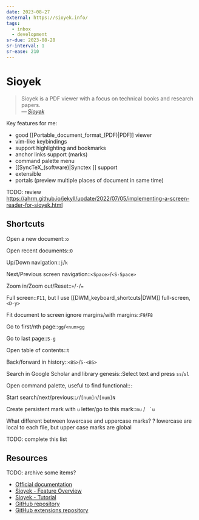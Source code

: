 ```yaml
---
date: 2023-08-27
external: https://sioyek.info/
tags:
  - inbox
  - development
sr-due: 2023-08-28
sr-interval: 1
sr-ease: 210
---
```


# Sioyek

> Sioyek is a PDF viewer with a focus on technical books and research papers.\
> — <cite>[Sioyek](https://sioyek.info/)</cite>

Key features for me:

- good [[Portable_document_format_(PDF)|PDF]] viewer
- vim-like keybindings
- support highlighting and bookmarks
- anchor links support (marks)
- command palette menu
- [[SyncTeX_(software)|Synctex ]] support
- extensible
- portals (preview multiple places of document in same time)

TODO: review https://ahrm.github.io/jekyll/update/2022/07/05/implementing-a-screen-reader-for-sioyek.html

## Shortcuts

Open a new document::`o`

Open recent documents::`O`

Up/Down navigation::`j`/`k`

Next/Previous screen navigation::`<Space>`/`<S-Space>`

Zoom in/Zoom out/Reset::`+`/`-`/`=`

Full screen::`F11`, but I use [[DWM_keyboard_shortcuts|DWM]] full-screen,`<D-y>`

Fit document to screen ignore margins/with margins::`F9`/`F8`

Go to first/nth page::`gg`/`<num>gg`

Go to last page::`S-g`

Open table of contents::`t`

Back/forward in history::`<BS>`/`S-<BS>`

Search in Google Scholar and library genesis::Select text and press `ss`/`sl`

Open command palette, useful to find functional::`:`

Start search/next/previous::`/`/`[num]n`/`[num]N`

Create persistent mark with `u` letter/go to this mark::`mu` / `` `u``

What different between lowercase and uppercase marks?
?
lowercase are local to each file, but upper case marks are global

TODO: complete this list

## Resources

TODO: archive some items?

- [Official documentation](https://sioyek-documentation.readthedocs.io/en/latest/)
- [Sioyek - Feature Overview](https://www.youtube.com/watch?v=yTmCI0Xp5vI)
- [Sioyek - Tutorial](https://www.youtube.com/watch?v=RaHRvnb0dY8)
- [GitHub repository](https://github.com/ahrm/sioyek)
- [GitHub extensions repository](https://github.com/ahrm/sioyek-python-extensions)
